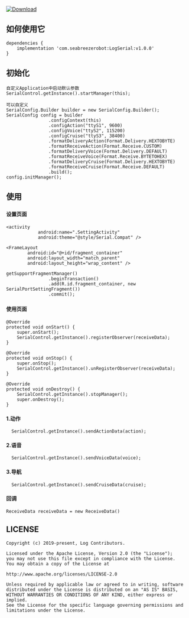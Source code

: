 
[ ![Download](https://api.bintray.com/packages/milanxiaotiejiang/RobotLog/RobotLog/images/download.svg) ](https://bintray.com/milanxiaotiejiang/RobotLog/RobotLog/_latestVersion)

## 如何使用它
	dependencies { 
		implementation 'com.seabreezerobot:LogSerial:v1.0.0'
	}

## 初始化
    自定义Application中启动默认参数
	SerialControl.getInstance().startManager(this);

	可以自定义
    SerialConfig.Builder builder = new SerialConfig.Builder();
    SerialConfig config = builder
                    .configContext(this)
                    .configAction("ttyS1", 9600)
                    .configVoice("ttyS2", 115200)
                    .configCruise("ttyS3", 38400)
                    .formatDeliveryAction(Format.Delivery.HEXTOBYTE)
                    .formatReceiveAction(Format.Receive.CUSTOM)
                    .formatDeliveryVoice(Format.Delivery.DEFAULT)
                    .formatReceiveVoice(Format.Receive.BYTETOHEX)
                    .formatDeliveryCruise(Format.Delivery.HEXTOBYTE)
                    .formatReceiveCruise(Format.Receive.DEFAULT)
                    .build();
    config.initManager();
    
## 使用
###
#### 设置页面
    <activity
                android:name=".SettingActivity"
                android:theme="@style/Serial.Compat" />

    <FrameLayout
            android:id="@+id/fragment_container"
            android:layout_width="match_parent"
            android:layout_height="wrap_content" />

    getSupportFragmentManager()
                    .beginTransaction()
                    .add(R.id.fragment_container, new SerialPortSettingFragment())
                    .commit();

###
#### 使用页面
    @Override
    protected void onStart() {
        super.onStart();
        SerialControl.getInstance().registerObserver(receiveData);
    }

    @Override
    protected void onStop() {
        super.onStop();
        SerialControl.getInstance().unRegisterObserver(receiveData);
    }

    @Override
    protected void onDestroy() {
        SerialControl.getInstance().stopManager();
        super.onDestroy();
    }

#### 1.动作
      SerialControl.getInstance().sendActionData(action);

#### 2.语音
      SerialControl.getInstance().sendVoiceData(voice);

#### 3.导航
      SerialControl.getInstance().sendCruiseData(cruise);

#### 回调
    ReceiveData receiveData = new ReceiveData()

## LICENSE

    Copyright (c) 2019-present, Log Contributors.

    Licensed under the Apache License, Version 2.0 (the "License");
    you may not use this file except in compliance with the License.
    You may obtain a copy of the License at

    http://www.apache.org/licenses/LICENSE-2.0

    Unless required by applicable law or agreed to in writing, software
    distributed under the License is distributed on an "AS IS" BASIS,
    WITHOUT WARRANTIES OR CONDITIONS OF ANY KIND, either express or implied.
    See the License for the specific language governing permissions and
    limitations under the License.